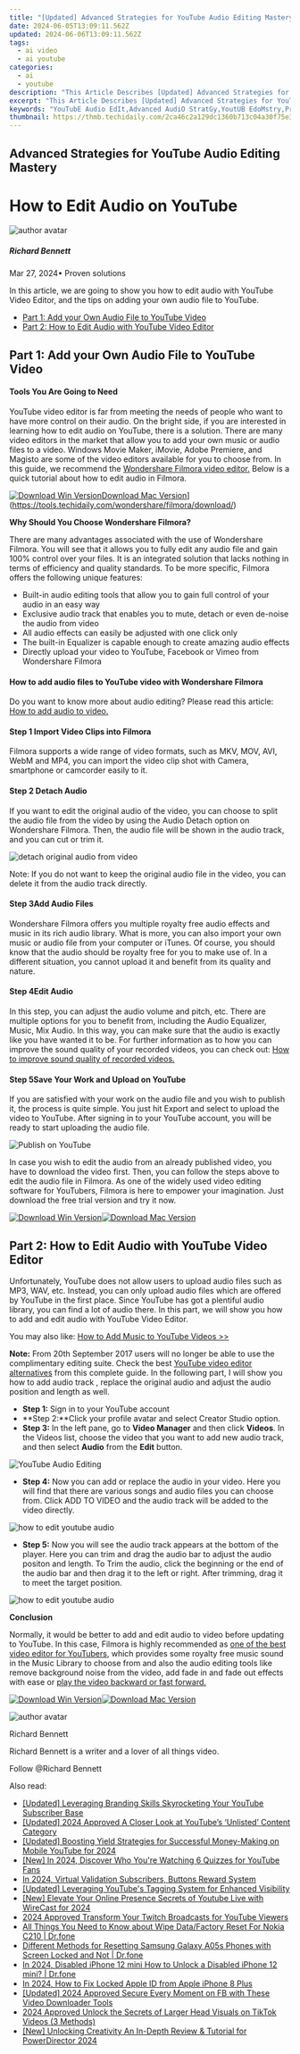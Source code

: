 ```yaml
---
title: "[Updated] Advanced Strategies for YouTube Audio Editing Mastery for 2024"
date: 2024-06-05T13:09:11.562Z
updated: 2024-06-06T13:09:11.562Z
tags:
  - ai video
  - ai youtube
categories:
  - ai
  - youtube
description: "This Article Describes [Updated] Advanced Strategies for YouTube Audio Editing Mastery for 2024"
excerpt: "This Article Describes [Updated] Advanced Strategies for YouTube Audio Editing Mastery for 2024"
keywords: "YouTubE Audio EdIt,Advanced AudiO StratGy,YoutUB EdoMstry,ProfiLd AdvoCed,MasterYoUtubeAud,Expert Yotub Audit,DExPertec YuTubEda"
thumbnail: https://thmb.techidaily.com/2ca46c2a129dc1360b713c04a30f75e3e36c2cb0f971400d44a0a7430d69515d.jpg
---
```


## Advanced Strategies for YouTube Audio Editing Mastery

# How to Edit Audio on YouTube

![author avatar](https://images.wondershare.com/filmora/article-images/richard-bennett.jpg)

##### Richard Bennett

 Mar 27, 2024• Proven solutions

In this article, we are going to show you how to edit audio with YouTube Video Editor, and the tips on adding your own audio file to YouTube.

* [Part 1: Add your Own Audio File to YouTube Video](#part1)
* [Part 2: How to Edit Audio with YouTube Video Editor](#part2)

## Part 1: Add your Own Audio File to YouTube Video

#### Tools You Are Going to Need

YouTube video editor is far from meeting the needs of people who want to have more control on their audio. On the bright side, if you are interested in learning how to edit audio on YouTube, there is a solution. There are many video editors in the market that allow you to add your own music or audio files to a video. Windows Movie Maker, iMovie, Adobe Premiere, and Magisto are some of the video editors available for you to choose from. In this guide, we recommend the [Wondershare Filmora video editor.](https://tools.techidaily.com/wondershare/filmora/download/) Below is a quick tutorial about how to edit audio in Filmora.

[![Download Win Version](https://images.wondershare.com/filmora/guide/download-btn-win.jpg)](https://tools.techidaily.com/wondershare/filmora/download/)[Download Mac Version](https://images.wondershare.com/filmora/guide/download-btn-mac.jpg)](https://tools.techidaily.com/wondershare/filmora/download/)

 **Why Should You Choose Wondershare Filmora?**

There are many advantages associated with the use of Wondershare Filmora. You will see that it allows you to fully edit any audio file and gain 100% control over your files. It is an integrated solution that lacks nothing in terms of efficiency and quality standards. To be more specific, Filmora offers the following unique features:

* Built-in audio editing tools that allow you to gain full control of your audio in an easy way
* Exclusive audio track that enables you to mute, detach or even de-noise the audio from video
* All audio effects can easily be adjusted with one click only
* The built-in Equalizer is capable enough to create amazing audio effects
* Directly upload your video to YouTube, Facebook or Vimeo from Wondershare Filmora

#### How to add audio files to YouTube video with Wondershare Filmora

Do you want to know more about audio editing? Please read this article: [How to add audio to video.](https://tools.techidaily.com/wondershare/filmora/download/)

#### Step 1 Import Video Clips into Filmora

Filmora supports a wide range of video formats, such as MKV, MOV, AVI, WebM and MP4, you can import the video clip shot with Camera, smartphone or camcorder easily to it.

#### Step 2 Detach Audio

If you want to edit the original audio of the video, you can choose to split the audio file from the video by using the Audio Detach option on Wondershare Filmora. Then, the audio file will be shown in the audio track, and you can cut or trim it.

![detach original audio from video](https://images.wondershare.com/filmora/article-images/detach-audio-from-video.jpg)

Note: If you do not want to keep the original audio file in the video, you can delete it from the audio track directly.

#### Step 3Add Audio Files

Wondershare Filmora offers you multiple royalty free audio effects and music in its rich audio library. What is more, you can also import your own music or audio file from your computer or iTunes. Of course, you should know that the audio should be royalty free for you to make use of. In a different situation, you cannot upload it and benefit from its quality and nature.

#### Step 4Edit Audio

In this step, you can adjust the audio volume and pitch, etc. There are multiple options for you to benefit from, including the Audio Equalizer, Music, Mix Audio. In this way, you can make sure that the audio is exactly like you have wanted it to be. For further information as to how you can improve the sound quality of your recorded videos, you can check out: [How to improve sound quality of recorded videos.](https://tools.techidaily.com/wondershare/filmora/download/)

#### Step 5Save Your Work and Upload on YouTube

If you are satisfied with your work on the audio file and you wish to publish it, the process is quite simple. You just hit Export and select to upload the video to YouTube. After signing in to your YouTube account, you will be ready to start uploading the audio file.

![Publish on YouTube](https://images.wondershare.com/filmora/article-images/export-to-youtube-filmora9.jpg)

In case you wish to edit the audio from an already published video, you have to download the video first. Then, you can follow the steps above to edit the audio file in Filmora. As one of the widely used video editing software for YouTubers, Filmora is here to empower your imagination. Just download the free trial version and try it now.

[![Download Win Version](https://images.wondershare.com/filmora/guide/download-btn-win.jpg)](https://tools.techidaily.com/wondershare/filmora/download/)[![Download Mac Version](https://images.wondershare.com/filmora/guide/download-btn-mac.jpg)](https://tools.techidaily.com/wondershare/filmora/download/)

## Part 2: How to Edit Audio with YouTube Video Editor

Unfortunately, YouTube does not allow users to upload audio files such as MP3, WAV, etc. Instead, you can only upload audio files which are offered by YouTube in the first place. Since YouTube has got a plentiful audio library, you can find a lot of audio there. In this part, we will show you how to add and edit audio with YouTube Video Editor.

You may also like: [How to Add Music to YouTube Videos >>](https://tools.techidaily.com/wondershare/filmora/download/)

**Note:** From 20th September 2017 users will no longer be able to use the complimentary editing suite. Check the best [YouTube video editor alternatives](https://tools.techidaily.com/wondershare/filmora/download/) from this complete guide. In the following part, I will show you how to add audio track , replace the original audio and adjust the audio position and length as well.

* **Step 1:** Sign in to your YouTube account
* **Step 2:**Click your profile avatar and select Creator Studio option.
* **Step 3:** In the left pane, go to **Video Manager** and then click **Videos**. In the Videos list, choose the video that you want to add new audio track, and then select **Audio** from the **Edit** button.

![ YouTube Audio Editing](https://images.wondershare.com/filmora/article-images/add-music-to-youtube-video-2.jpg)

* **Step 4:** Now you can add or replace the audio in your video. Here you will find that there are various songs and audio files you can choose from. Click ADD TO VIDEO and the audio track will be added to the video directly.

![how to edit youtube audio](https://images.wondershare.com/filmora/article-images/add-music-to-youtube-video-3.jpg)

* **Step 5:**  Now you will see the audio track appears at the bottom of the player. Here you can trim and drag the audio bar to adjust the audio positon and length. To Trim the audio, click the beginning or the end of the audio bar and then drag it to the left or right. After trimming, drag it to meet the target position.

![how to edit youtube audio](https://images.wondershare.com/filmora/article-images/add-music-to-youtube-video-4.jpg)

**Conclusion**

Normally, it would be better to add and edit audio to video before updating to YouTube. In this case, Filmora is highly recommended as [one of the best video editor for YouTubers](https://tools.techidaily.com/wondershare/filmora/download/), which provides some royalty free music sound in the Music Library to choose from and also the audio editing tools like remove background noise from the video, add fade in and fade out effects with ease or [play the video backward or fast forward.](https://tools.techidaily.com/wondershare/filmora/download/)

[![Download Win Version](https://images.wondershare.com/filmora/guide/download-btn-win.jpg)](https://tools.techidaily.com/wondershare/filmora/download/)[![Download Mac Version](https://images.wondershare.com/filmora/guide/download-btn-mac.jpg)](https://tools.techidaily.com/wondershare/filmora/download/)

![author avatar](https://images.wondershare.com/filmora/article-images/richard-bennett.jpg)

Richard Bennett

Richard Bennett is a writer and a lover of all things video.

Follow @Richard Bennett

<span class="atpl-alsoreadstyle">Also read:</span>
<div><ul>
<li><a href="https://facebook-video-share.techidaily.com/updated-leveraging-branding-skills-skyrocketing-your-youtube-subscriber-base/"><u>[Updated] Leveraging Branding Skills  Skyrocketing Your YouTube Subscriber Base</u></a></li>
<li><a href="https://facebook-video-share.techidaily.com/updated-2024-approved-a-closer-look-at-youtubes-unlisted-content-category/"><u>[Updated] 2024 Approved  A Closer Look at YouTube’s ‘Unlisted’ Content Category</u></a></li>
<li><a href="https://facebook-video-share.techidaily.com/updated-boosting-yield-strategies-for-successful-money-making-on-mobile-youtube-for-2024/"><u>[Updated] Boosting Yield  Strategies for Successful Money-Making on Mobile YouTube for 2024</u></a></li>
<li><a href="https://facebook-video-share.techidaily.com/new-in-2024-discover-who-youre-watching-6-quizzes-for-youtube-fans/"><u>[New] In 2024, Discover Who You're Watching  6 Quizzes for YouTube Fans</u></a></li>
<li><a href="https://facebook-video-share.techidaily.com/in-2024-virtual-validation-subscribers-buttons-reward-system/"><u>In 2024, Virtual Validation  Subscribers, Buttons Reward System</u></a></li>
<li><a href="https://facebook-video-share.techidaily.com/updated-leveraging-youtubes-tagging-system-for-enhanced-visibility/"><u>[Updated] Leveraging YouTube's Tagging System for Enhanced Visibility</u></a></li>
<li><a href="https://facebook-video-share.techidaily.com/new-elevate-your-online-presence-secrets-of-youtube-live-with-wirecast-for-2024/"><u>[New] Elevate Your Online Presence  Secrets of Youtube Live with WireCast for 2024</u></a></li>
<li><a href="https://youtube-help.techidaily.com/2024-approved-transform-your-twitch-broadcasts-for-youtube-viewers/"><u>2024 Approved  Transform Your Twitch Broadcasts for YouTube Viewers</u></a></li>
<li><a href="https://phone-solutions.techidaily.com/all-things-you-need-to-know-about-wipe-datafactory-reset-for-nokia-c210-drfone-by-drfone-reset-android-reset-android/"><u>All Things You Need to Know about Wipe Data/Factory Reset For Nokia C210 | Dr.fone</u></a></li>
<li><a href="https://techidaily.com/different-methods-for-resetting-samsung-galaxy-a05s-phones-with-screen-locked-and-not-drfone-by-drfone-reset-android-reset-android/"><u>Different Methods for Resetting Samsung Galaxy A05s Phones with Screen Locked and Not | Dr.fone</u></a></li>
<li><a href="https://iphone-unlock.techidaily.com/in-2024-disabled-iphone-12-mini-how-to-unlock-a-disabled-iphone-12-mini-drfone-by-drfone-ios/"><u>In 2024, Disabled iPhone 12 mini How to Unlock a Disabled iPhone 12 mini? | Dr.fone</u></a></li>
<li><a href="https://apple-account.techidaily.com/in-2024-how-to-fix-locked-apple-id-from-apple-iphone-8-plus-by-drfone-ios/"><u>In 2024, How to Fix Locked Apple ID from Apple iPhone 8 Plus</u></a></li>
<li><a href="https://facebook-video-content.techidaily.com/updated-2024-approved-secure-every-moment-on-fb-with-these-video-downloader-tools/"><u>[Updated] 2024 Approved  Secure Every Moment on FB with These Video Downloader Tools</u></a></li>
<li><a href="https://tiktok-clips.techidaily.com/2024-approved-unlock-the-secrets-of-larger-head-visuals-on-tiktok-videos-3-methods/"><u>2024 Approved  Unlock the Secrets of Larger Head Visuals on TikTok Videos (3 Methods)</u></a></li>
<li><a href="https://some-skills.techidaily.com/new-unlocking-creativity-an-in-depth-review-and-tutorial-for-powerdirector-2024/"><u>[New] Unlocking Creativity  An In-Depth Review & Tutorial for PowerDirector 2024</u></a></li>
</ul></div>

<ins class="adsbygoogle"
      style="display:block"
      data-ad-client="ca-pub-7571918770474297"
      data-ad-slot="8358498916"
      data-ad-format="auto"
      data-full-width-responsive="true"></ins>